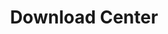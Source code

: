 ---
title: Download Center
description: Stuff available to download
icon: farm-download-cloud
isInConstruction: true
eleventyNavigation:
  icon: woocons-downloads
  key: Downloads
  order: 4
---